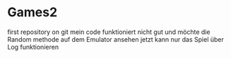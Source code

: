 # Games2
first repository on git
mein code funktioniert nicht gut und möchte die Random  methode auf dem Emulator ansehen
jetzt kann  nur das Spiel über Log funktionieren
